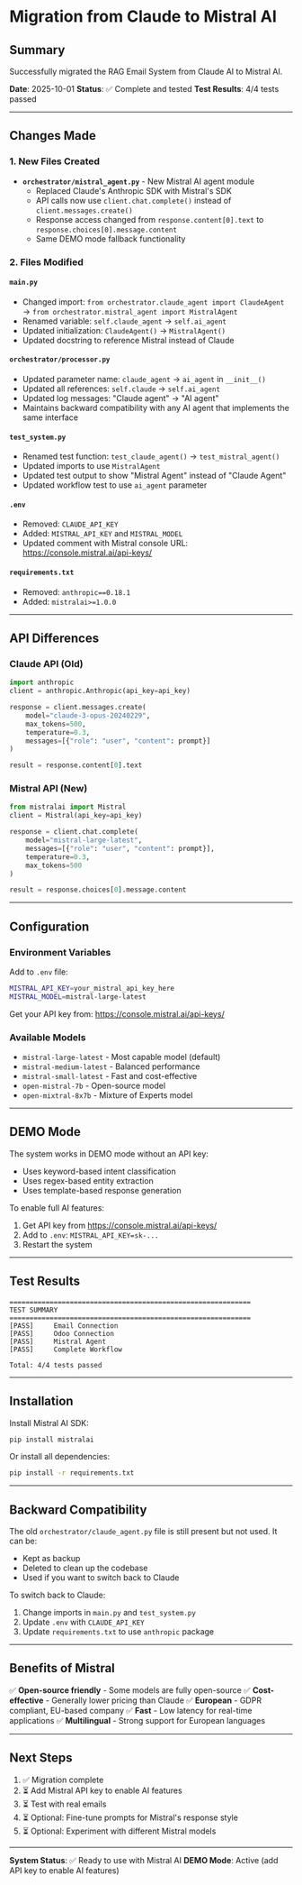 # Migration from Claude to Mistral AI

## Summary

Successfully migrated the RAG Email System from Claude AI to Mistral AI.

**Date**: 2025-10-01
**Status**: ✅ Complete and tested
**Test Results**: 4/4 tests passed

---

## Changes Made

### 1. New Files Created

- **`orchestrator/mistral_agent.py`** - New Mistral AI agent module
  - Replaced Claude's Anthropic SDK with Mistral's SDK
  - API calls now use `client.chat.complete()` instead of `client.messages.create()`
  - Response access changed from `response.content[0].text` to `response.choices[0].message.content`
  - Same DEMO mode fallback functionality

### 2. Files Modified

#### `main.py`
- Changed import: `from orchestrator.claude_agent import ClaudeAgent` → `from orchestrator.mistral_agent import MistralAgent`
- Renamed variable: `self.claude_agent` → `self.ai_agent`
- Updated initialization: `ClaudeAgent()` → `MistralAgent()`
- Updated docstring to reference Mistral instead of Claude

#### `orchestrator/processor.py`
- Updated parameter name: `claude_agent` → `ai_agent` in `__init__()`
- Updated all references: `self.claude` → `self.ai_agent`
- Updated log messages: "Claude agent" → "AI agent"
- Maintains backward compatibility with any AI agent that implements the same interface

#### `test_system.py`
- Renamed test function: `test_claude_agent()` → `test_mistral_agent()`
- Updated imports to use `MistralAgent`
- Updated test output to show "Mistral Agent" instead of "Claude Agent"
- Updated workflow test to use `ai_agent` parameter

#### `.env`
- Removed: `CLAUDE_API_KEY`
- Added: `MISTRAL_API_KEY` and `MISTRAL_MODEL`
- Updated comment with Mistral console URL: https://console.mistral.ai/api-keys/

#### `requirements.txt`
- Removed: `anthropic==0.18.1`
- Added: `mistralai>=1.0.0`

---

## API Differences

### Claude API (Old)
```python
import anthropic
client = anthropic.Anthropic(api_key=api_key)

response = client.messages.create(
    model="claude-3-opus-20240229",
    max_tokens=500,
    temperature=0.3,
    messages=[{"role": "user", "content": prompt}]
)

result = response.content[0].text
```

### Mistral API (New)
```python
from mistralai import Mistral
client = Mistral(api_key=api_key)

response = client.chat.complete(
    model="mistral-large-latest",
    messages=[{"role": "user", "content": prompt}],
    temperature=0.3,
    max_tokens=500
)

result = response.choices[0].message.content
```

---

## Configuration

### Environment Variables

Add to `.env` file:
```bash
MISTRAL_API_KEY=your_mistral_api_key_here
MISTRAL_MODEL=mistral-large-latest
```

Get your API key from: https://console.mistral.ai/api-keys/

### Available Models

- `mistral-large-latest` - Most capable model (default)
- `mistral-medium-latest` - Balanced performance
- `mistral-small-latest` - Fast and cost-effective
- `open-mistral-7b` - Open-source model
- `open-mixtral-8x7b` - Mixture of Experts model

---

## DEMO Mode

The system works in DEMO mode without an API key:
- Uses keyword-based intent classification
- Uses regex-based entity extraction
- Uses template-based response generation

To enable full AI features:
1. Get API key from https://console.mistral.ai/api-keys/
2. Add to `.env`: `MISTRAL_API_KEY=sk-...`
3. Restart the system

---

## Test Results

```
============================================================
TEST SUMMARY
============================================================
[PASS]     Email Connection
[PASS]     Odoo Connection
[PASS]     Mistral Agent
[PASS]     Complete Workflow

Total: 4/4 tests passed
```

---

## Installation

Install Mistral AI SDK:
```bash
pip install mistralai
```

Or install all dependencies:
```bash
pip install -r requirements.txt
```

---

## Backward Compatibility

The old `orchestrator/claude_agent.py` file is still present but not used. It can be:
- Kept as backup
- Deleted to clean up the codebase
- Used if you want to switch back to Claude

To switch back to Claude:
1. Change imports in `main.py` and `test_system.py`
2. Update `.env` with `CLAUDE_API_KEY`
3. Update `requirements.txt` to use `anthropic` package

---

## Benefits of Mistral

✅ **Open-source friendly** - Some models are fully open-source
✅ **Cost-effective** - Generally lower pricing than Claude
✅ **European** - GDPR compliant, EU-based company
✅ **Fast** - Low latency for real-time applications
✅ **Multilingual** - Strong support for European languages

---

## Next Steps

1. ✅ Migration complete
2. ⏳ Add Mistral API key to enable AI features
3. ⏳ Test with real emails
4. ⏳ Optional: Fine-tune prompts for Mistral's response style
5. ⏳ Optional: Experiment with different Mistral models

---

**System Status**: ✅ Ready to use with Mistral AI
**DEMO Mode**: Active (add API key to enable AI features)
